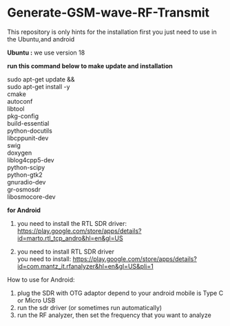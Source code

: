 # Generate-GSM-wave-RF-Transmit
This repository is only hints for the installation
first you just need to use in the Ubuntu,and android

<b> Ubuntu  :</b> 
we use version 18

<b>run this command below to make update and installation</b>

sudo apt-get update && \
sudo apt-get install -y \
    cmake \
    autoconf \
    libtool \
    pkg-config \
    build-essential \
    python-docutils \
    libcppunit-dev \
    swig \
    doxygen \
    liblog4cpp5-dev \
    python-scipy \
    python-gtk2 \
    gnuradio-dev \
    gr-osmosdr \
    libosmocore-dev


<b> for Android </b>

1. you need to install the RTL SDR driver: <br>
https://play.google.com/store/apps/details?id=marto.rtl_tcp_andro&hl=en&gl=US

2. you need to install RTL SDR driver <br>
you need to install: https://play.google.com/store/apps/details?id=com.mantz_it.rfanalyzer&hl=en&gl=US&pli=1

How to use for Android: <br>
1. plug the SDR with OTG adaptor depend to your android mobile is Type C or Micro USB <br>
2. run the sdr driver (or sometimes run automatically)
3. run the RF analyzer, then set the frequency that you want to analyze


